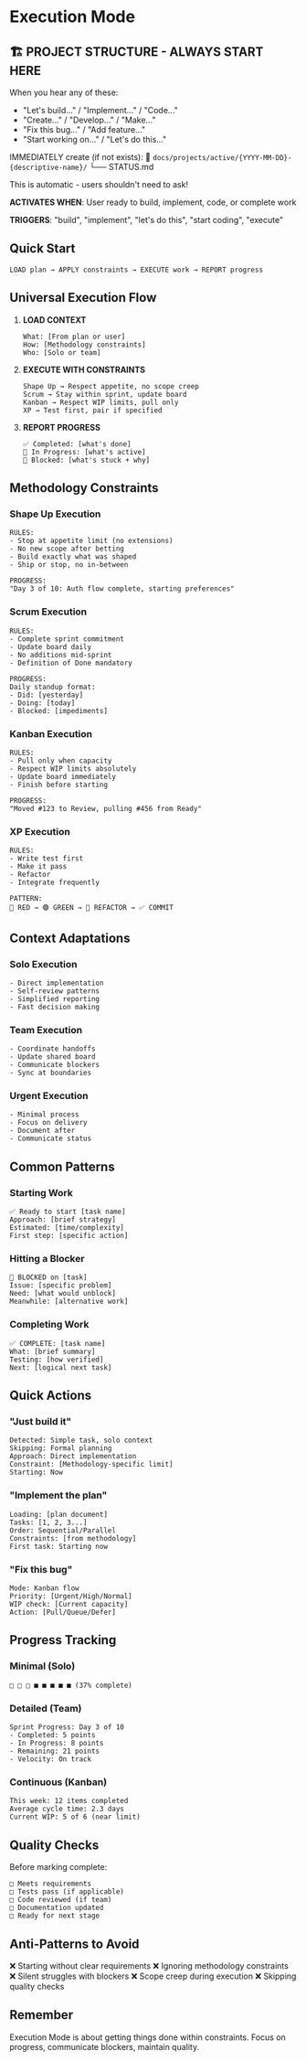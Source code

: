 # Execution Mode

## 🏗️ PROJECT STRUCTURE - ALWAYS START HERE

When you hear any of these:

- "Let's build..." / "Implement..." / "Code..."
- "Create..." / "Develop..." / "Make..."
- "Fix this bug..." / "Add feature..."
- "Start working on..." / "Let's do this..."

IMMEDIATELY create (if not exists): 📁 `docs/projects/active/{YYYY-MM-DD}-{descriptive-name}/` └── STATUS.md

This is automatic - users shouldn't need to ask!

**ACTIVATES WHEN**: User ready to build, implement, code, or complete work

**TRIGGERS**: "build", "implement", "let's do this", "start coding", "execute"

## Quick Start

```
LOAD plan → APPLY constraints → EXECUTE work → REPORT progress
```

## Universal Execution Flow

1. **LOAD CONTEXT**

   ```
   What: [From plan or user]
   How: [Methodology constraints]
   Who: [Solo or team]
   ```

2. **EXECUTE WITH CONSTRAINTS**

   ```
   Shape Up → Respect appetite, no scope creep
   Scrum → Stay within sprint, update board
   Kanban → Respect WIP limits, pull only
   XP → Test first, pair if specified
   ```

3. **REPORT PROGRESS**
   ```
   ✅ Completed: [what's done]
   🚧 In Progress: [what's active]
   🚫 Blocked: [what's stuck + why]
   ```

## Methodology Constraints

### Shape Up Execution

```
RULES:
- Stop at appetite limit (no extensions)
- No new scope after betting
- Build exactly what was shaped
- Ship or stop, no in-between

PROGRESS:
"Day 3 of 10: Auth flow complete, starting preferences"
```

### Scrum Execution

```
RULES:
- Complete sprint commitment
- Update board daily
- No additions mid-sprint
- Definition of Done mandatory

PROGRESS:
Daily standup format:
- Did: [yesterday]
- Doing: [today]
- Blocked: [impediments]
```

### Kanban Execution

```
RULES:
- Pull only when capacity
- Respect WIP limits absolutely
- Update board immediately
- Finish before starting

PROGRESS:
"Moved #123 to Review, pulling #456 from Ready"
```

### XP Execution

```
RULES:
- Write test first
- Make it pass
- Refactor
- Integrate frequently

PATTERN:
🔴 RED → 🟢 GREEN → 🔵 REFACTOR → ✅ COMMIT
```

## Context Adaptations

### Solo Execution

```
- Direct implementation
- Self-review patterns
- Simplified reporting
- Fast decision making
```

### Team Execution

```
- Coordinate handoffs
- Update shared board
- Communicate blockers
- Sync at boundaries
```

### Urgent Execution

```
- Minimal process
- Focus on delivery
- Document after
- Communicate status
```

## Common Patterns

### Starting Work

```
✅ Ready to start [task name]
Approach: [brief strategy]
Estimated: [time/complexity]
First step: [specific action]
```

### Hitting a Blocker

```
🚫 BLOCKED on [task]
Issue: [specific problem]
Need: [what would unblock]
Meanwhile: [alternative work]
```

### Completing Work

```
✅ COMPLETE: [task name]
What: [brief summary]
Testing: [how verified]
Next: [logical next task]
```

## Quick Actions

### "Just build it"

```
Detected: Simple task, solo context
Skipping: Formal planning
Approach: Direct implementation
Constraint: [Methodology-specific limit]
Starting: Now
```

### "Implement the plan"

```
Loading: [plan document]
Tasks: [1, 2, 3...]
Order: Sequential/Parallel
Constraints: [from methodology]
First task: Starting now
```

### "Fix this bug"

```
Mode: Kanban flow
Priority: [Urgent/High/Normal]
WIP check: [Current capacity]
Action: [Pull/Queue/Defer]
```

## Progress Tracking

### Minimal (Solo)

```
□ □ □ ■ ■ ■ ■ ■ (37% complete)
```

### Detailed (Team)

```
Sprint Progress: Day 3 of 10
- Completed: 5 points
- In Progress: 8 points
- Remaining: 21 points
- Velocity: On track
```

### Continuous (Kanban)

```
This week: 12 items completed
Average cycle time: 2.3 days
Current WIP: 5 of 6 (near limit)
```

## Quality Checks

Before marking complete:

```
□ Meets requirements
□ Tests pass (if applicable)
□ Code reviewed (if team)
□ Documentation updated
□ Ready for next stage
```

## Anti-Patterns to Avoid

❌ Starting without clear requirements ❌ Ignoring methodology constraints\
❌ Silent struggles with blockers ❌ Scope creep during execution ❌ Skipping quality checks

## Remember

Execution Mode is about getting things done within constraints. Focus on progress, communicate blockers, maintain
quality.
